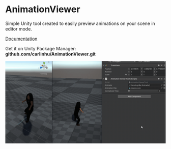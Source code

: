 # AnimationViewer
 
Simple Unity tool created to easily preview animations on your scene in editor mode.

[Documentation](https://drive.google.com/file/d/1xoVdXMF8k5ahHWb2c8hPUyp9DQdcxaIs/view)

Get it on Unity Package Manager: <b>github.com/carlinhu/AnimationViewer.git<b>

<img src="Images/AnimationViewerDemo.gif"	>
